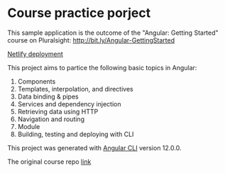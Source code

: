 # Course practice porject

This sample application is the outcome of the "Angular: Getting Started" course on Pluralsight: http://bit.ly/Angular-GettingStarted

[Netlify deployment](https://ecstatic-swartz-0933ef.netlify.app)

This project aims to partice the following basic topics in Angular:

1. Components
2. Templates, interpolation, and directives
3. Data binding & pipes
4. Services and dependency injection
5. Retrieving data using HTTP
6. Navigation and routing
7. Module
8. Building, testing and deploying with CLI

This project was generated with [Angular CLI](https://github.com/angular/angular-cli) version 12.0.0.

The original course repo [link](https://github.com/DeborahK/Angular-GettingStarted)
